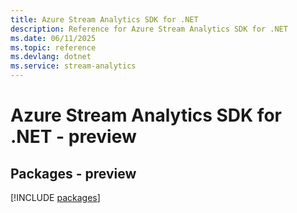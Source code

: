```yaml
---
title: Azure Stream Analytics SDK for .NET
description: Reference for Azure Stream Analytics SDK for .NET
ms.date: 06/11/2025
ms.topic: reference
ms.devlang: dotnet
ms.service: stream-analytics
---
```

# Azure Stream Analytics SDK for .NET - preview
## Packages - preview
[!INCLUDE [packages](stream-analytics-index.md)]